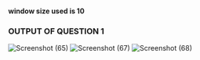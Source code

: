 #### window size used is 10


### OUTPUT OF QUESTION 1
![Screenshot (65)](https://github.com/muralikumar27/61781921106074/assets/130752965/e2061181-5cf0-4c73-b90e-b1cf1d61c00c)
![Screenshot (67)](https://github.com/muralikumar27/61781921106074/assets/130752965/7a74e4c8-aae7-4180-a574-6ec969d12f82)
![Screenshot (68)](https://github.com/muralikumar27/61781921106074/assets/130752965/920bd1ef-17cd-49e9-89e5-de39ff3e2530)
